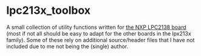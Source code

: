 # lpc213x_toolbox

A small collection of utility functions written for <a href=https://www.keil.com/dd/chip/3734.htm>the NXP LPC2138 board</a> (most if not all should be easy to adapt for the other boards in the lpx213x family). Some of these rely on additional source/header files that I have not included due to me not being the (single) author.  
